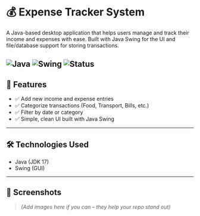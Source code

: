 # 💰 Expense Tracker System

A Java-based desktop application that helps users manage and track their income and expenses with ease. Built with Java Swing for the UI and file/database support for storing transactions.

![Java](https://img.shields.io/badge/Java-ED8B00?style=for-the-badge&logo=java&logoColor=white)
![Swing](https://img.shields.io/badge/Swing-333333?style=for-the-badge&logo=java&logoColor=white)
![Status](https://img.shields.io/badge/status-In_Progress_(75%25)-orange)
---

## 🚀 Features

- ✅ Add new income and expense entries
- ✅ Categorize transactions (Food, Transport, Bills, etc.)
- ✅ Filter by date or category
- ✅ Simple, clean UI built with Java Swing

---

## 🛠️ Technologies Used

- Java (JDK 17)
- Swing (GUI)
---

## 📸 Screenshots

> *(Add images here if you can – they help your repo stand out)*

